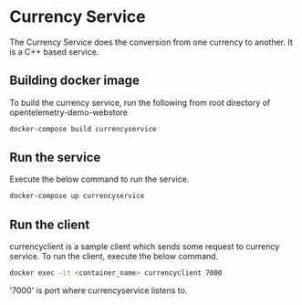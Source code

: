 # Currency Service

The Currency Service does the conversion from one currency to another. It is a C++ based service.

## Building docker image

To build the currency service, run the following from root directory of opentelemetry-demo-webstore

```sh
docker-compose build currencyservice
```

## Run the service

Execute the below command to run the service.

```sh
docker-compose up currencyservice
```

## Run the client

currencyclient is a sample client which sends some request to currency service. To run the client, execute the below command.

```sh
docker exec -it <container_name> currencyclient 7000
```

'7000' is port where currencyservice listens to.
